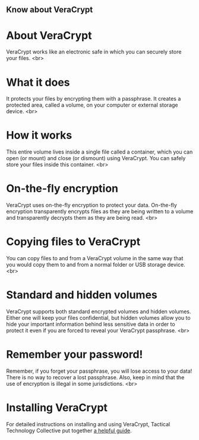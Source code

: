 
## Know about VeraCrypt

# About VeraCrypt
VeraCrypt works like an electronic safe in which you can securely store your files.
&lt;br&gt;
# What it does
It protects your files by encrypting them with a passphrase. It creates a protected area, called a volume, on your computer or external storage device.
&lt;br&gt;
# How it works
This entire volume lives inside a single file called a container, which you can open (or mount) and close (or dismount) using VeraCrypt. You can safely store your files inside this container.
&lt;br&gt;
# On-the-fly encryption
VeraCrypt uses on-the-fly encryption to protect your data. On-the-fly encryption transparently encrypts files as they are being written to a volume and transparently decrypts them as they are being read.
&lt;br&gt;
# Copying files to VeraCrypt
You can copy files to and from a VeraCrypt volume in the same way that you would copy them to and from a normal folder or USB storage device.
&lt;br&gt;
# Standard and hidden volumes
VeraCrypt supports both standard encrypted volumes and hidden volumes. Either one will keep your files confidential, but hidden volumes allow you to hide your important information behind less sensitive data in order to protect it even if you are forced to reveal your VeraCrypt passphrase.
&lt;br&gt;
# Remember your password!
Remember, if you forget your passphrase, you will lose access to your data! There is no way to recover a lost passphrase. Also, keep in mind that the use of encryption is illegal in some jurisdictions.
&lt;br&gt;
# Installing VeraCrypt
For detailed instructions on installing and using VeraCrypt, Tactical Technology Collective put together [a helpful guide](https://securityinabox.org/en/guide/veracrypt-new/windows).
